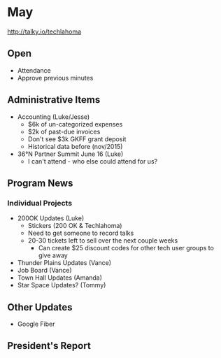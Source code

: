 # May
http://talky.io/techlahoma

## Open
* Attendance
* Approve previous minutes

## Administrative Items
* Accounting (Luke/Jesse)
  * $6k of un-categorized expenses
  * $2k of past-due invoices
  * Don't see $3k GKFF grant deposit
  * Historical data before (nov/2015)
* 36°N Partner Summit June 16 (Luke)
  * I can't attend - who else could attend for us?


## Program News

### Individual Projects
* 200OK Updates (Luke)
  * Stickers (200 OK & Techlahoma)
  * Need to get someone to record talks
  * 20-30 tickets left to sell over the next couple weeks
    * Can create $25 discount codes for other tech user groups to give away
* Thunder Plains Updates (Vance)
* Job Board (Vance)
* Town Hall Updates (Amanda)
* Star Space Updates? (Tommy)

## Other Updates
* Google Fiber

## President's Report 
